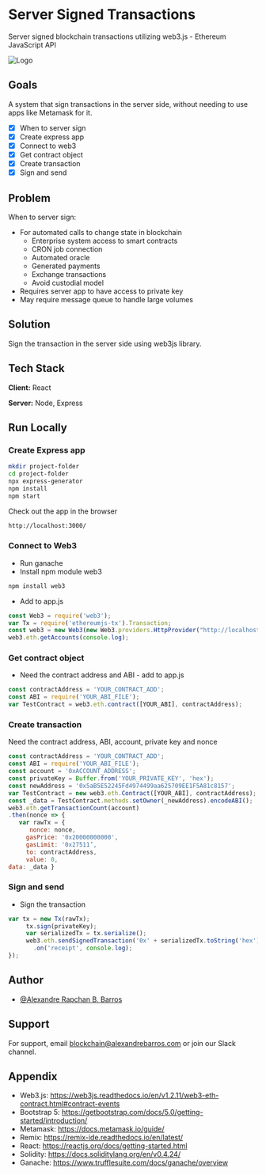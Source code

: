 # Server Signed Transactions
Server signed blockchain transactions utilizing web3.js - Ethereum JavaScript API

![Logo](https://alexandrebarros.com/global/server-signed.png)

## Goals

A system that sign transactions in the server side, without needing to use apps like Metamask for it.

- [X] When to server sign
- [X] Create express app
- [X] Connect to web3
- [X] Get contract object
- [X] Create transaction
- [X] Sign and send

## Problem
When to server sign:
- For automated calls to change state in blockchain
    - Enterprise system access to smart contracts
    - CRON job connection
    - Automated oracle
    - Generated payments
    - Exchange transactions
    - Avoid custodial model
- Requires server app to have access to private key
- May require message queue to handle large volumes

## Solution

Sign the transaction in the server side using web3js library.

## Tech Stack

**Client:** React

**Server:** Node, Express

## Run Locally

### Create Express app
```bash
mkdir project-folder
cd project-folder
npx express-generator
npm install
npm start
```
Check out the app in the browser
```bash
http://localhost:3000/
```

### Connect to Web3
- Run ganache
- Install npm module web3
```bash
npm install web3
```
- Add to app.js
```js
const Web3 = require('web3');
var Tx = require('ethereumjs-tx').Transaction;
const web3 = new Web3(new Web3.providers.HttpProvider("http://localhost:7545"));
web3.eth.getAccounts(console.log);
```
### Get contract object
- Need the contract address and ABI - add to app.js
```js
const contractAddress = 'YOUR_CONTRACT_ADD';
const ABI = require('YOUR_ABI_FILE');
var TestContract = web3.eth.contract([YOUR_ABI], contractAddress);
```
### Create transaction
Need the contract address, ABI, account, private key and nonce
```js
const contractAddress = 'YOUR_CONTRACT_ADD';
const ABI = require('YOUR_ABI_FILE');
const account = '0xACCOUNT_ADDRESS';
const privateKey = Buffer.from('YOUR_PRIVATE_KEY', 'hex');
const newAddress = '0x5aB5E52245Fd4974499aa625709EE1F5A81c8157';
var TestContract = new web3.eth.Contract([YOUR_ABI], contractAddress);
const _data = TestContract.methods.setOwner(_newAddress).encodeABI();
web3.eth.getTransactionCount(account)
.then(nonce => {
   var rawTx = {
      nonce: nonce,
     gasPrice: '0x20000000000',
     gasLimit: '0x27511’,
     to: contractAddress,
     value: 0,
data: _data }
```
### Sign and send
- Sign the transaction
```js
var tx = new Tx(rawTx);
     tx.sign(privateKey);
     var serializedTx = tx.serialize();
     web3.eth.sendSignedTransaction('0x' + serializedTx.toString('hex'))
       .on('receipt', console.log);
});
```


## Author

- [@Alexandre Rapchan B. Barros](https://www.github.com/AleRapchan)


## Support

For support, email blockchain@alexandrebarros.com or join our Slack channel.

## Appendix

- Web3.js: https://web3js.readthedocs.io/en/v1.2.11/web3-eth-contract.html#contract-events
- Bootstrap 5: https://getbootstrap.com/docs/5.0/getting-started/introduction/
- Metamask: https://docs.metamask.io/guide/
- Remix: https://remix-ide.readthedocs.io/en/latest/
- React: https://reactjs.org/docs/getting-started.html
- Solidity: https://docs.soliditylang.org/en/v0.4.24/
- Ganache: https://www.trufflesuite.com/docs/ganache/overview
